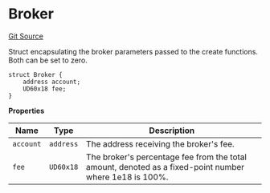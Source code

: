 # Broker

[Git Source](https://github.com/sablier-labs/lockup/blob/076eba971fea7bb38fe75ee5108f0589c26152c0/src/types/DataTypes.sol)

Struct encapsulating the broker parameters passed to the create functions. Both can be set to zero.

```solidity
struct Broker {
    address account;
    UD60x18 fee;
}
```

**Properties**

| Name      | Type      | Description                                                                                            |
| --------- | --------- | ------------------------------------------------------------------------------------------------------ |
| `account` | `address` | The address receiving the broker's fee.                                                                |
| `fee`     | `UD60x18` | The broker's percentage fee from the total amount, denoted as a fixed-point number where 1e18 is 100%. |
